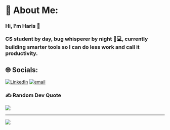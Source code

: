 # 💫 About Me:
### Hi, I’m Haris 👋<br><br>CS student by day, bug whisperer by night 🐛💻, currently building smarter tools so I can do less work and call it productivity.<br>


## 🌐 Socials:
[![LinkedIn](https://img.shields.io/badge/LinkedIn-%230077B5.svg?logo=linkedin&logoColor=white)](https://linkedin.com/in/haris-khancs) [![email](https://img.shields.io/badge/Email-D14836?logo=gmail&logoColor=white)](mailto:hariskhanym@gmail.com) 

### ✍️ Random Dev Quote
![](https://quotes-github-readme.vercel.app/api?type=horizontal&theme=radical)

---
[![](https://visitcount.itsvg.in/api?id=KhanTheDev&icon=0&color=0)](https://visitcount.itsvg.in)

<!-- Proudly created with GPRM ( https://gprm.itsvg.in ) -->
